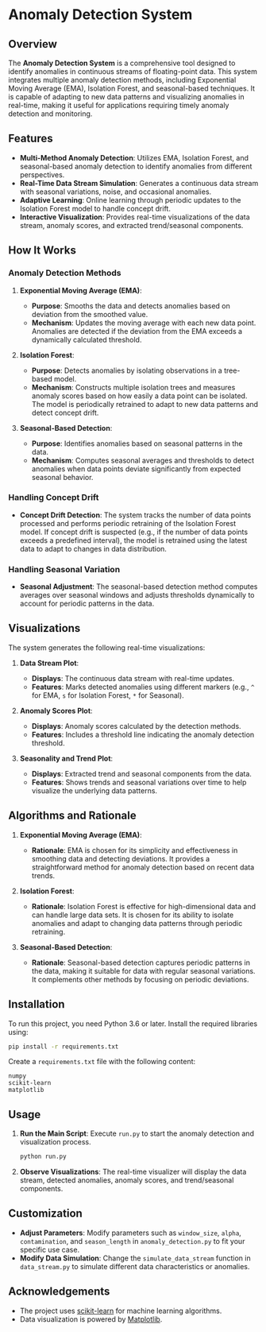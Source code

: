 # Anomaly Detection System

## Overview

The **Anomaly Detection System** is a comprehensive tool designed to identify anomalies in continuous streams of floating-point data. This system integrates multiple anomaly detection methods, including Exponential Moving Average (EMA), Isolation Forest, and seasonal-based techniques. It is capable of adapting to new data patterns and visualizing anomalies in real-time, making it useful for applications requiring timely anomaly detection and monitoring.

## Features

- **Multi-Method Anomaly Detection**: Utilizes EMA, Isolation Forest, and seasonal-based anomaly detection to identify anomalies from different perspectives.
- **Real-Time Data Stream Simulation**: Generates a continuous data stream with seasonal variations, noise, and occasional anomalies.
- **Adaptive Learning**: Online learning through periodic updates to the Isolation Forest model to handle concept drift.
- **Interactive Visualization**: Provides real-time visualizations of the data stream, anomaly scores, and extracted trend/seasonal components.

## How It Works

### Anomaly Detection Methods

1. **Exponential Moving Average (EMA)**:
   - **Purpose**: Smooths the data and detects anomalies based on deviation from the smoothed value.
   - **Mechanism**: Updates the moving average with each new data point. Anomalies are detected if the deviation from the EMA exceeds a dynamically calculated threshold.
2. **Isolation Forest**:

   - **Purpose**: Detects anomalies by isolating observations in a tree-based model.
   - **Mechanism**: Constructs multiple isolation trees and measures anomaly scores based on how easily a data point can be isolated. The model is periodically retrained to adapt to new data patterns and detect concept drift.

3. **Seasonal-Based Detection**:
   - **Purpose**: Identifies anomalies based on seasonal patterns in the data.
   - **Mechanism**: Computes seasonal averages and thresholds to detect anomalies when data points deviate significantly from expected seasonal behavior.

### Handling Concept Drift

- **Concept Drift Detection**: The system tracks the number of data points processed and performs periodic retraining of the Isolation Forest model. If concept drift is suspected (e.g., if the number of data points exceeds a predefined interval), the model is retrained using the latest data to adapt to changes in data distribution.

### Handling Seasonal Variation

- **Seasonal Adjustment**: The seasonal-based detection method computes averages over seasonal windows and adjusts thresholds dynamically to account for periodic patterns in the data.

## Visualizations

The system generates the following real-time visualizations:

1. **Data Stream Plot**:

   - **Displays**: The continuous data stream with real-time updates.
   - **Features**: Marks detected anomalies using different markers (e.g., `^` for EMA, `s` for Isolation Forest, `*` for Seasonal).

2. **Anomaly Scores Plot**:

   - **Displays**: Anomaly scores calculated by the detection methods.
   - **Features**: Includes a threshold line indicating the anomaly detection threshold.

3. **Seasonality and Trend Plot**:
   - **Displays**: Extracted trend and seasonal components from the data.
   - **Features**: Shows trends and seasonal variations over time to help visualize the underlying data patterns.

## Algorithms and Rationale

1. **Exponential Moving Average (EMA)**:

   - **Rationale**: EMA is chosen for its simplicity and effectiveness in smoothing data and detecting deviations. It provides a straightforward method for anomaly detection based on recent data trends.

2. **Isolation Forest**:

   - **Rationale**: Isolation Forest is effective for high-dimensional data and can handle large data sets. It is chosen for its ability to isolate anomalies and adapt to changing data patterns through periodic retraining.

3. **Seasonal-Based Detection**:
   - **Rationale**: Seasonal-based detection captures periodic patterns in the data, making it suitable for data with regular seasonal variations. It complements other methods by focusing on periodic deviations.

## Installation

To run this project, you need Python 3.6 or later. Install the required libraries using:

```bash
pip install -r requirements.txt
```

Create a `requirements.txt` file with the following content:

```
numpy
scikit-learn
matplotlib
```

## Usage

1. **Run the Main Script**: Execute `run.py` to start the anomaly detection and visualization process.

   ```bash
   python run.py
   ```

2. **Observe Visualizations**: The real-time visualizer will display the data stream, detected anomalies, anomaly scores, and trend/seasonal components.

## Customization

- **Adjust Parameters**: Modify parameters such as `window_size`, `alpha`, `contamination`, and `season_length` in `anomaly_detection.py` to fit your specific use case.
- **Modify Data Simulation**: Change the `simulate_data_stream` function in `data_stream.py` to simulate different data characteristics or anomalies.

## Acknowledgements

- The project uses [scikit-learn](https://scikit-learn.org/) for machine learning algorithms.
- Data visualization is powered by [Matplotlib](https://matplotlib.org/).
